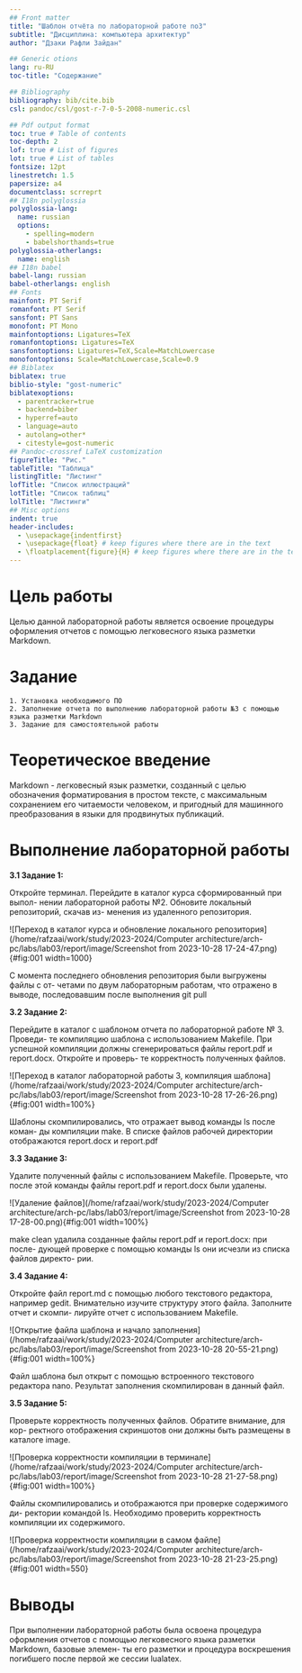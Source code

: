 ```yaml
---
## Front matter
title: "Шаблон отчёта по лабораторной работе no3"
subtitle: "Дисциплина: компьютерa архитектур"
author: "Дзаки Рафли Зайдан"

## Generic otions
lang: ru-RU
toc-title: "Содержание"

## Bibliography
bibliography: bib/cite.bib
csl: pandoc/csl/gost-r-7-0-5-2008-numeric.csl

## Pdf output format
toc: true # Table of contents
toc-depth: 2
lof: true # List of figures
lot: true # List of tables
fontsize: 12pt
linestretch: 1.5
papersize: a4
documentclass: scrreprt
## I18n polyglossia
polyglossia-lang:
  name: russian
  options:
	- spelling=modern
	- babelshorthands=true
polyglossia-otherlangs:
  name: english
## I18n babel
babel-lang: russian
babel-otherlangs: english
## Fonts
mainfont: PT Serif
romanfont: PT Serif
sansfont: PT Sans
monofont: PT Mono
mainfontoptions: Ligatures=TeX
romanfontoptions: Ligatures=TeX
sansfontoptions: Ligatures=TeX,Scale=MatchLowercase
monofontoptions: Scale=MatchLowercase,Scale=0.9
## Biblatex
biblatex: true
biblio-style: "gost-numeric"
biblatexoptions:
  - parentracker=true
  - backend=biber
  - hyperref=auto
  - language=auto
  - autolang=other*
  - citestyle=gost-numeric
## Pandoc-crossref LaTeX customization
figureTitle: "Рис."
tableTitle: "Таблица"
listingTitle: "Листинг"
lofTitle: "Список иллюстраций"
lotTitle: "Список таблиц"
lolTitle: "Листинги"
## Misc options
indent: true
header-includes:
  - \usepackage{indentfirst}
  - \usepackage{float} # keep figures where there are in the text
  - \floatplacement{figure}{H} # keep figures where there are in the text
---
```

# Цель работы

Целью данной лабораторной работы является освоение процедуры оформления отчетов с помощью легковесного языка разметки Markdown.

# Задание

    1. Установка необходимого ПО
    2. Заполнение отчета по выполнению лабораторной работы №3 с помощью языка разметки Markdown
    3. Задание для самостоятельной работы

# Теоретическое введение

Markdown - легковесный язык разметки, созданный с целью обозначения форматирования в простом тексте, с максимальным сохранением его читаемости человеком, и пригодный для машинного преобразования в языки для продвинутых публикаций. 

# Выполнение лабораторной работы

**3.1 Задание 1:**

Откройте терминал. Перейдите в каталог курса сформированный при выпол-
нении лабораторной работы №2. Обновите локальный репозиторий, скачав из-
менения из удаленного репозитория.

![Переход в каталог курса и обновление локального репозитория](/home/rafzaai/work/study/2023-2024/Computer architecture/arch-pc/labs/lab03/report/image/Screenshot from 2023-10-28 17-24-47.png){#fig:001 width=1000}

С момента последнего обновления репозитория были выгружены файлы с от-
четами по двум лабораторным работам, что отражено в выводе, последовавшим
после выполнения git pull


**3.2 Задание 2:**

Перейдите в каталог с шаблоном отчета по лабораторной работе № 3. Проведи-
те компиляцию шаблона с использованием Makefile. При успешной компиляции
должны сгенерироваться файлы report.pdf и report.docx. Откройте и проверь-
те корректность полученных файлов.

![Переход в каталог лабораторной работы 3, компиляция шаблона](/home/rafzaai/work/study/2023-2024/Computer architecture/arch-pc/labs/lab03/report/image/Screenshot from 2023-10-28 17-26-26.png){#fig:001 width=100%}

Шаблоны скомпилировались, что отражает вывод команды ls после коман-
ды компиляции make. В списке файлов рабочей директории отображаются
report.docx и report.pdf


**3.3 Задание 3:**

Удалите полученный файлы с использованием Makefile. Проверьте, что после
этой команды файлы report.pdf и report.docx были удалены.

![Удаление файлов](/home/rafzaai/work/study/2023-2024/Computer architecture/arch-pc/labs/lab03/report/image/Screenshot from 2023-10-28 17-28-00.png){#fig:001 width=100%}

make clean удалила созданные файлы report.pdf и report.docx: при после-
дующей проверке с помощью команды ls они исчезли из списка файлов директо-
рии.


**3.4 Задание 4:**

Откройте файл report.md c помощью любого текстового редактора, например
gedit. Внимательно изучите структуру этого файла. Заполните отчет и скомпи-
лируйте отчет с использованием Makefile.

![Открытие файла шаблона и начало заполнения](/home/rafzaai/work/study/2023-2024/Computer architecture/arch-pc/labs/lab03/report/image/Screenshot from 2023-10-28 20-55-21.png){#fig:001 width=100%}

Файл шаблона был открыт с помощью встроенного текстового редактора nano.
Результат заполнения скомпилирован в данный файл.


**3.5 Задание 5:**

Проверьте корректность полученных файлов. Обратите внимание, для кор-
ректного отображения скриншотов они должны быть размещены в каталоге
image.

![Проверка корректности компиляции в терминале](/home/rafzaai/work/study/2023-2024/Computer architecture/arch-pc/labs/lab03/report/image/Screenshot from 2023-10-28 21-27-58.png){#fig:001 width=100%}

Файлы скомпилировались и отображаются при проверке содержимого ди-
ректории командой ls. Необходимо проверить корректность компиляции их
содержимого.

![Проверка корректности компиляции в самом файле](/home/rafzaai/work/study/2023-2024/Computer architecture/arch-pc/labs/lab03/report/image/Screenshot from 2023-10-28 21-23-25.png){#fig:001 width=550}


# Выводы

При выполнении лабораторной работы была освоена процедура оформления
отчетов с помощью легковесного языка разметки Markdown, базовые элемен-
ты его разметки и процедура воскрешения погибшего после первой же сессии
lualatex.

